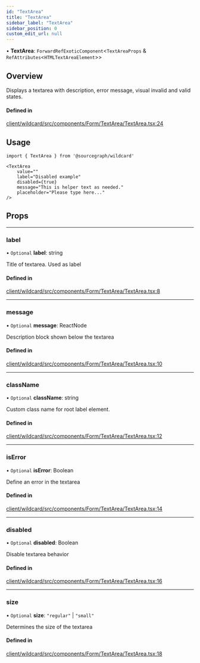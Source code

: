 ```yaml
---
id: "TextArea"
title: "TextArea"
sidebar_label: "TextArea"
sidebar_position: 0
custom_edit_url: null
---
```


• **TextArea**: `ForwardRefExoticComponent`<`TextAreaProps` & `RefAttributes`<`HTMLTextAreaElement`\>\>

## Overview

Displays a textarea with description, error message, visual invalid and valid states.

#### Defined in

[client/wildcard/src/components/Form/TextArea/TextArea.tsx:24](https://github.com/sourcegraph/sourcegraph/blob/49e75f130e/client/wildcard/src/components/Form/TextArea/TextArea.tsx#L24)


## Usage

```tsx
import { TextArea } from '@sourcegraph/wildcard'

<TextArea
    value=""
    label="Disabled example"
    disabled={true}
    message="This is helper text as needed."
    placeholder="Please type here..."
/>
```

## Props
___

### label

• `Optional` **label**: string

Title of textarea. Used as label

#### Defined in

[client/wildcard/src/components/Form/TextArea/TextArea.tsx:8](https://github.com/sourcegraph/sourcegraph/blob/49e75f130e/client/wildcard/src/components/Form/TextArea/TextArea.tsx#L8)

---

### message

• `Optional` **message**: ReactNode

Description block shown below the textarea

#### Defined in

[client/wildcard/src/components/Form/TextArea/TextArea.tsx:10](https://github.com/sourcegraph/sourcegraph/blob/49e75f130e/client/wildcard/src/components/Form/TextArea/TextArea.tsx#L10)

---

### className

• `Optional` **className**: string

Custom class name for root label element.

#### Defined in

[client/wildcard/src/components/Form/TextArea/TextArea.tsx:12](https://github.com/sourcegraph/sourcegraph/blob/49e75f130e/client/wildcard/src/components/Form/TextArea/TextArea.tsx#L12)

---

### isError

• `Optional` **isError**: Boolean

Define an error in the textarea

#### Defined in

[client/wildcard/src/components/Form/TextArea/TextArea.tsx:14](https://github.com/sourcegraph/sourcegraph/blob/49e75f130e/client/wildcard/src/components/Form/TextArea/TextArea.tsx#L14)

---

### disabled

• `Optional` **disabled**: Boolean

Disable textarea behavior

#### Defined in

[client/wildcard/src/components/Form/TextArea/TextArea.tsx:16](https://github.com/sourcegraph/sourcegraph/blob/49e75f130e/client/wildcard/src/components/Form/TextArea/TextArea.tsx#L16)

---

### size
• `Optional` **size**: ``"regular"`` \| ``"small"``

Determines the size of the textarea

#### Defined in

[client/wildcard/src/components/Form/TextArea/TextArea.tsx:18](https://github.com/sourcegraph/sourcegraph/blob/49e75f130e/client/wildcard/src/components/Form/TextArea/TextArea.tsx#L18)
